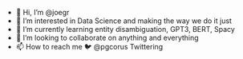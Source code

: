 - 👋 Hi, I’m @joegr
- 👀 I’m interested in Data Science and making the way we do it just
- 🌱 I’m currently learning entity disambiguation, GPT3, BERT, Spacy
- 💞️ I’m looking to collaborate on anything and everything
- 📫 How to reach me 🐦 @pgcorus Twittering 

<!---
joegr/joegr is a ✨ special ✨ repository because its `README.md` (this file) appears on your GitHub profile.
You can click the Preview link to take a look at your changes.
--->
